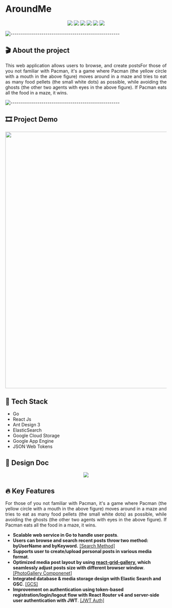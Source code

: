 # AroundMe

<p align="center">
<img src="https://img.shields.io/badge/Backend-%20GO%20-F6922B.svg">
<img src="https://img.shields.io/badge/Frontend-%20 React | AntDesign%20-43dcf2.svg">
<img src="https://img.shields.io/badge/Framework- Go %20-ec63a8.svg">
<img src="https://img.shields.io/badge/Database-%20 ElasticSearch | GCS %20-3de540.svg">
<img src="https://img.shields.io/badge/Deployment-%20GCE%20-DDC7FC.svg">
<img src="https://img.shields.io/badge/Platform-%20Fullstack Web%20-F6F063.svg">
</p>

![-----------------------------------------------------](https://raw.githubusercontent.com/andreasbm/readme/master/assets/lines/rainbow.png)

## 🎬 About the project
<p align="justify"> 
  This web application allows users to browse, and create postsFor those of you not familiar with Pacman, it's a game where Pacman (the yellow circle with a mouth in the above figure) moves around in a maze and tries to eat as many food pellets (the small white dots) as possible, while avoiding the ghosts (the other two agents with eyes in the above figure). If Pacman eats all the food in a maze, it wins.
</p>

![-----------------------------------------------------](https://raw.githubusercontent.com/andreasbm/readme/master/assets/lines/rainbow.png)

## :film_strip: Project Demo
<p align="center">
<img src="https://user-images.githubusercontent.com/78308927/134451070-bb7b60f2-76b5-4b5e-a269-b154f9cefa72.gif" height="800"/>
</p>

## 🤖 Tech Stack

* Go
* React Js
* Ant Design 3
* ElasticSearch 
* Google Cloud Storage
* Google App Engine
* JSON Web Tokens


## 📐 Design Doc

<p align="center">
<img src="https://user-images.githubusercontent.com/78308927/136308686-f0d075e4-dde6-4781-8dc9-0f7eeef33315.jpg">
</p>

## :fire: Key Features

<p align="justify"> 
  For those of you not familiar with Pacman, it's a game where Pacman (the yellow circle with a mouth in the above figure) moves around in a maze and tries to eat as many food pellets (the small white dots) as possible, while avoiding the ghosts (the other two agents with eyes in the above figure). If Pacman eats all the food in a maze, it wins.
</p>

- **Scalable web service in Go to handle user posts**.
- **Users can browse and search recent posts throw two method: byUserName and byKeyword.** [[Search Method]](#search-method)
- **Supports user to create/upload personal posts in various media format**.
- **Optimized media post layout by using [react-grid-gallery](https://github.com/benhowell/react-grid-gallery), which seamlessly adjust posts size with different browser window**.[[PhotoGallery Componenet]](#react-library)
- **Integrated database & media storage design with Elastic Search and GSC**. [[GCS]](#gcs)
- **Improvement on authentication using token-based registration/login/logout flow with React Router v4 and server-side user authentication with JWT**. [[JWT Auth]](#jwt-auth)


